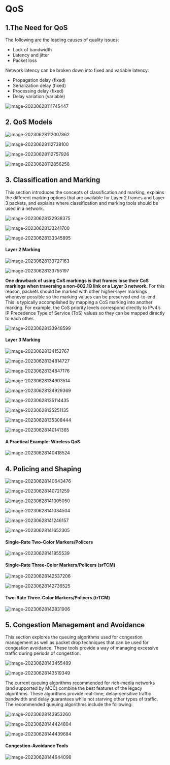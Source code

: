 # QoS

## 1.The Need for QoS

The following are the leading causes of quality issues:

- Lack of bandwidth
- Latency and jitter
- Packet loss

Network latency can be broken down into fixed and variable latency:

- Propagation delay (fixed)
- Serialization delay (fixed)
- Processing delay (fixed)
- Delay variation (variable)

![image-20230628111745447](images/image-20230628111745447.png)

## 2. QoS Models

![image-20230628112007862](images/image-20230628112007862.png)

![image-20230628112738100](images/image-20230628112738100.png)

![image-20230628112757926](images/image-20230628112757926.png)

![image-20230628112856258](images/image-20230628112856258.png)

## 3. Classification and Marking

This section introduces the concepts of classification and marking, explains the different marking options that are available for Layer 2 frames and Layer 3 packets, and explains where classification and marking tools should be used in a network.

![image-20230628132938375](images/image-20230628132938375.png)

![image-20230628133241700](images/image-20230628133241700.png)

![image-20230628133345895](images/image-20230628133345895.png)

#### Layer 2 Marking

![image-20230628133727163](images/image-20230628133727163.png)

![image-20230628133755197](images/image-20230628133755197.png)

**One drawback of using CoS markings is that frames lose their CoS markings when traversing a non-802.1Q link or a Layer 3 network.** For this reason, packets should be marked with other higher-layer markings whenever possible so the marking values can be preserved end-to-end. This is typically accomplished by mapping a CoS marking into another marking. For example, the CoS priority levels correspond directly to IPv4’s IP Precedence Type of Service (ToS) values so they can be mapped directly to each other.

![image-20230628133948599](images/image-20230628133948599.png)

#### Layer 3 Marking

![image-20230628134152767](images/image-20230628134152767.png)

![image-20230628134814727](images/image-20230628134814727.png)

![image-20230628134847176](images/image-20230628134847176.png)

![image-20230628134903514](images/image-20230628134903514.png)

![image-20230628134929369](images/image-20230628134929369.png)

![image-20230628135114435](images/image-20230628135114435.png)

![image-20230628135251135](images/image-20230628135251135.png)

![image-20230628135308444](images/image-20230628135308444.png)

![image-20230628140141365](images/image-20230628140141365.png)

#### **A Practical Example: Wireless QoS**

![image-20230628140418524](images/image-20230628140418524.png)



## 4. Policing and Shaping

![image-20230628140643476](images/image-20230628140643476.png)

![image-20230628140721259](images/image-20230628140721259.png)

![image-20230628141005050](images/image-20230628141005050.png)

![image-20230628141034504](images/image-20230628141034504.png)

![image-20230628141246157](images/image-20230628141246157.png)

![image-20230628141652305](images/image-20230628141652305.png)

#### Single-Rate Two-Color Markers/Policers

![image-20230628141855539](images/image-20230628141855539.png)

#### Single-Rate Three-Color Markers/Policers (srTCM)

![image-20230628142537206](images/image-20230628142537206.png)

![image-20230628142736525](images/image-20230628142736525.png)

#### Two-Rate Three-Color Markers/Policers (trTCM)

![image-20230628142831906](images/image-20230628142831906.png)



## 5. Congestion Management and Avoidance

This section explores the queuing algorithms used for congestion management as well as packet drop techniques that can be used for congestion avoidance. These tools provide a way of managing excessive traffic during periods of congestion.

![image-20230628143455489](images/image-20230628143455489.png)

![image-20230628143519349](images/image-20230628143519349.png)

The current queuing algorithms recommended for rich-media networks (and supported by MQC) combine the best features of the legacy algorithms. These algorithms provide real-time, delay-sensitive traffic bandwidth and delay guarantees while not starving other types of traffic. The recommended queuing algorithms include the following:

![image-20230628143953260](images/image-20230628143953260.png)



![image-20230628144424804](images/image-20230628144424804.png)

![image-20230628144439684](images/image-20230628144439684.png)

#### **Congestion-Avoidance Tools**

![image-20230628144644098](images/image-20230628144644098.png)